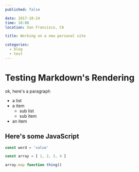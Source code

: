 ```yaml
---
published: false

date: 2017-10-24
time: 10:00
location: San Francisco, CA

title: Working on a new personal site

categories:
  - blog
  - test
---
```


# Testing Markdown's Rendering

ok, here's a paragraph

* a list
* a item
  * sub list
  * sub item
* an item

## Here's some JavaScript

```javascript
const word = 'value'

const array = [ 1, 2, 3, 4 ]

array.map function thing()
```
